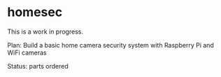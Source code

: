 # homesec

This is a work in progress.

Plan: Build a basic home camera security system with Raspberry Pi and WiFi cameras

Status: parts ordered

